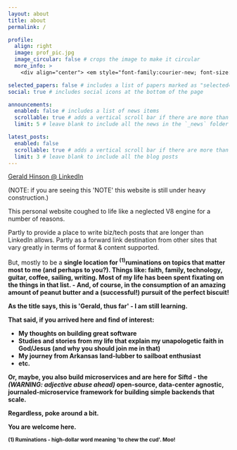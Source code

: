 ```yaml
---
layout: about
title: about
permalink: /

profile:
  align: right
  image: prof_pic.jpg
  image_circular: false # crops the image to make it circular
  more_info: >
    <div align="center"> <em style="font-family:courier-new; font-size:16px"> (should have used that sailboat image) </em></div>

selected_papers: false # includes a list of papers marked as "selected={true}"
social: true # includes social icons at the bottom of the page

announcements:
  enabled: false # includes a list of news items
  scrollable: true # adds a vertical scroll bar if there are more than 3 news items
  limit: 5 # leave blank to include all the news in the `_news` folder

latest_posts:
  enabled: false
  scrollable: true # adds a vertical scroll bar if there are more than 3 new posts items
  limit: 3 # leave blank to include all the blog posts
---
```

<a href='https://linkedin.com/in/geraldhinson'> Gerald Hinson @ LinkedIn</a>

(NOTE: if you are seeing this 'NOTE' this website is still under heavy construction.)

This personal website coughed to life like a neglected V8 engine for a number of reasons. 

Partly to provide a place to write biz/tech posts that are longer than LinkedIn allows. Partly as a forward link destination from other sites that vary greatly in terms of format & content supported.

But, mostly to be a <b>single location for <sup>(1)</sup>ruminations on topics that matter most to me (and perhaps to you?). Things like: <b>faith, family, technology, guitar, coffee, sailing, writing</b>. Most of my life has been spent fixating on the things in that list. - And, of course, in the consumption of an amazing amount of peanut butter and a (successful!) <b>pursuit of the perfect biscuit</b>!

As the title says, this is 'Gerald, thus far' - I am still learning.

That said, if you arrived here and find of interest:

- My thoughts on building great software
- Studies and stories from my life that explain my unapologetic faith in God/Jesus (and why you should join me in that)
- My journey from Arkansas land-lubber to sailboat enthusiast
- etc.

Or, maybe, you also build <b>microservices</b> and are here for <b>Siftd</b> - the <em>(WARNING: adjective abuse ahead)</em> open-source, data-center agnostic, <b>journaled-microservice</b> framework for building simple backends that scale. 

Regardless, poke around a bit.

You are welcome here.

<sup>(1) Ruminations - high-dollar word meaning 'to chew the cud'. Moo!</sup>


<!--
Write your biography here. Tell the world about yourself. Link to your favorite [subreddit](http://reddit.com). You can put a picture in, too. The code is already in, just name your picture `prof_pic.jpg` and put it in the `img/` folder.

Put your address / P.O. box / other info right below your picture. You can also disable any of these elements by editing `profile` property of the YAML header of your `_pages/about.md`. Edit `_bibliography/papers.bib` and Jekyll will render your [publications page](/al-folio/publications/) automatically.

Link to your social media connections, too. This theme is set up to use [Font Awesome icons](https://fontawesome.com/) and [Academicons](https://jpswalsh.github.io/academicons/), like the ones below. Add your Facebook, Twitter, LinkedIn, Google Scholar, or just disable all of them.
-->

